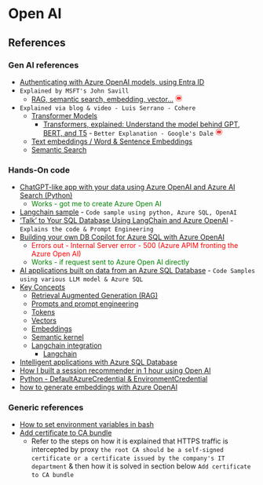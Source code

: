 # Open AI 

## References

### Gen AI references
* [Authenticating with Azure OpenAI models, using Entra ID](https://github.com/LazaUK/AOAI-EntraIDAuth-SDKv1/tree/main)
* `Explained by MSFT's John Savill`
    * [RAG, semantic search, embedding, vector...](https://www.youtube.com/watch?v=orLGv2LgWDE) <img src="/images/YouTube-icon-PNG.png" width="15" height="15">
* `Explained via blog & video - Luis Serrano - Cohere`
    * [Transformer Models](https://docs.cohere.com/docs/transformer-models)
        * [Transformers, explained: Understand the model behind GPT, BERT, and T5](https://www.youtube.com/watch?v=SZorAJ4I-sA) - `Better Explanation - Google's Dale` <img src="/images/YouTube-icon-PNG.png" width="15" height="15">
    * [Text embeddings / Word & Sentence Embeddings](https://cohere.com/blog/sentence-word-embeddings)
    * [Semantic Search](https://cohere.com/blog/what-is-semantic-search)

### Hands-On code
* [ChatGPT-like app with your data using Azure OpenAI and Azure AI Search (Python)](https://github.com/Azure-Samples/azure-search-openai-demo/?tab=readme-ov-file)
    * <span style="color: green;">Works - got me to create Azure Open AI</span>
* [Langchain sample](https://github.com/Azure-Samples/SQL-AI-samples/blob/main/AzureSQLDatabase/LangChain/dbOpenAI.ipynb) - `Code sample using python, Azure SQL, OpenAI`
* [‘Talk’ to Your SQL Database Using LangChain and Azure OpenAI](https://towardsdatascience.com/talk-to-your-sql-database-using-langchain-and-azure-openai-bb79ad22c5e2) - `Explains the code & Prompt Engineering`
* [Building your own DB Copilot for Azure SQL with Azure OpenAI](https://devblogs.microsoft.com/azure-sql/building-your-own-db-copilot-for-azure-sql-with-azure-openai-gpt-4/)
    * <span style="color: red;">Errors out - Internal Server error - 500 (Azure APIM fronting the Azure Open AI)</span>
    * <span style="color: green;">Works - if request sent to Azure Open AI directly</span>
* [AI applications built on data from an Azure SQL Database](https://github.com/Azure-Samples/SQL-AI-samples) - `Code Samples using various LLM model & Azure SQL`
* [Key Concepts](https://learn.microsoft.com/en-us/azure/azure-sql/database/ai-artificial-intelligence-intelligent-applications?view=azuresql#key-concepts)
    * [Retrieval Augmented Generation (RAG)](https://learn.microsoft.com/en-us/azure/azure-sql/database/ai-artificial-intelligence-intelligent-applications?view=azuresql#retrieval-augmented-generation)
    * [Prompts and prompt engineering](https://learn.microsoft.com/en-us/azure/azure-sql/database/ai-artificial-intelligence-intelligent-applications?view=azuresql#prompts-and-prompt-engineering)
    * [Tokens](https://learn.microsoft.com/en-us/azure/azure-sql/database/ai-artificial-intelligence-intelligent-applications?view=azuresql#tokens)
    * [Vectors](https://learn.microsoft.com/en-us/azure/azure-sql/database/ai-artificial-intelligence-intelligent-applications?view=azuresql#vectors)
    * [Embeddings](https://learn.microsoft.com/en-us/azure/azure-sql/database/ai-artificial-intelligence-intelligent-applications?view=azuresql#embeddings)
    * [Semantic kernel](https://learn.microsoft.com/en-us/azure/azure-sql/database/ai-artificial-intelligence-intelligent-applications?view=azuresql#semantic-kernel-integration)
    * [Langchain integration](https://learn.microsoft.com/en-us/azure/azure-sql/database/ai-artificial-intelligence-intelligent-applications?view=azuresql#langchain-integration)
        * [Langchain](https://github.com/langchain-ai/langchain)
* [Intelligent applications with Azure SQL Database](https://learn.microsoft.com/en-us/azure/azure-sql/database/ai-artificial-intelligence-intelligent-applications?view=azuresql)
* [How I built a session recommender in 1 hour using Open AI](https://devblogs.microsoft.com/azure-sql/how-i-built-a-session-recommender-in-1-hour-using-open-ai/)
* [Python - DefaultAzureCredential & EnvironmentCredential ](https://learn.microsoft.com/en-us/python/api/overview/azure/identity-readme?view=azure-python#environment-variables)
* [how to generate embeddings with Azure OpenAI](https://learn.microsoft.com/en-us/azure/ai-services/openai/how-to/embeddings?tabs=python-new)

### Generic references
* [How to set environment variables in bash](bash-env-readme.md)
* [Add certificate to CA bundle](https://github.com/jiasli/azure-notes/blob/master/cli/proxy-cert-win.md)
    * Refer to the steps on how it is explained that HTTPS traffic is intercepted by proxy `the root CA should be a self-signed certificate or a certificate issued by the company's IT department` & then how it is solved in section below `Add certificate to CA bundle`